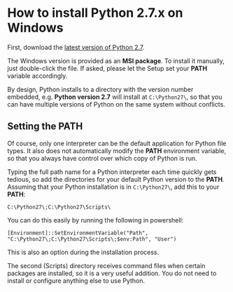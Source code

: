 # How to install Python 2.7.x on Windows

First, download the [latest version of Python 2.7][python].
 
The Windows version is provided as an **MSI package**. To install it manually,
just double-click the file. If asked, please let the Setup set your
**PATH** variable accordingly.

By design, Python installs to a directory with the version number embedded,
e.g. **Python version 2.7** will install at `C:\Python27\`, so that you can have
multiple versions of Python on the same system without conflicts.

## Setting the PATH

Of course, only one interpreter can be the default application for Python file types.
It also does not automatically modify the **PATH** environment variable, so that you
always have control over which copy of Python is run.

Typing the full path name for a Python interpreter each time quickly gets tedious,
so add the directories for your default Python version to the **PATH**. Assuming that
your Python installation is in `C:\Python27\`, add this to your **PATH**:

`C:\Python27\;C:\Python27\Scripts\`

You can do this easily by running the following in powershell:

`[Environment]::SetEnvironmentVariable("Path", "C:\Python27\;C:\Python27\Scripts\;$env:Path", "User")`

This is also an option during the installation process.

The second (Scripts) directory receives command files when certain packages 
are installed, so it is a very useful addition. You do not need to install or 
configure anything else to use Python.

[python]: https://www.python.org/downloads/